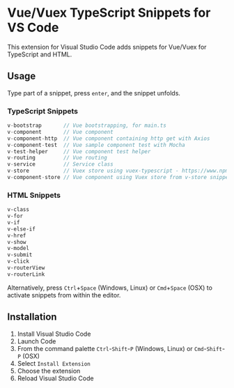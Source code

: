 # Vue/Vuex TypeScript Snippets for VS Code

This extension for Visual Studio Code adds snippets for Vue/Vuex for TypeScript and HTML.


## Usage
Type part of a snippet, press `enter`, and the snippet unfolds.

### TypeScript Snippets
```typescript
v-bootstrap       // Vue bootstrapping, for main.ts
v-component       // Vue component
v-component-http  // Vue component containing http get with Axios
v-component-test  // Vue sample component test with Mocha
v-test-helper     // Vue component test helper
v-routing         // Vue routing
v-service         // Service class
v-store           // Vuex store using vuex-typescript - https://www.npmjs.com/package/vuex-typescript
v-component-store // Vue component using Vuex store from v-store snippet
```

### HTML Snippets
```html
v-class
v-for
v-if
v-else-if
v-href
v-show
v-model
v-submit
v-click
v-routerView
v-routerLink
```

Alternatively, press `Ctrl`+`Space` (Windows, Linux) or `Cmd`+`Space` (OSX) to activate snippets from within the editor.

## Installation

1. Install Visual Studio Code
2. Launch Code
3. From the command palette `Ctrl`-`Shift`-`P` (Windows, Linux) or `Cmd`-`Shift`-`P` (OSX)
4. Select `Install Extension`
5. Choose the extension
6. Reload Visual Studio Code
